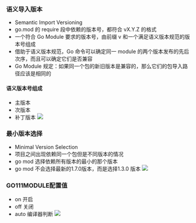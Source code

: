 ### 语义导入版本
- Semantic Import Versioning
- go.mod 的 require 段中依赖的版本号，都符合 vX.Y.Z 的格式
- 一个符合 Go Module 要求的版本号，由前缀 v 和一个满足语义版本规范的版本号组成
- 借助于语义版本规范，Go 命令可以确定同一 module 的两个版本发布的先后次序，而且可以确定它们是否兼容
- Go Module 规定：如果同一个包的新旧版本是兼容的，那么它们的包导入路径应该是相同的


#### 语义版本号组成
- 主版本
- 次版本
- 补丁版本
![](/images/go/yuyibanben.png)

### 最小版本选择
- Minimal Version Selection
- 项目之间出现依赖同一个包但是不同版本的情况
- go mod 选择依赖所有版本的最小的那个版本
- go mod 不会选择最新的1.7.0版本，而是选择1.3.0 版本
![](/images/go/zuixiaoyilai.png)

### GO111MODULE配置值
- on 开启
- off 关闭
- auto 编译器判断
![](/images/go/go111module.jpeg)